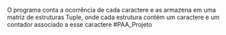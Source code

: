 O programa conta a ocorrência de cada caractere e as armazena em uma matriz de estruturas Tuple, onde cada estrutura contém um caractere e um contador associado a esse caractere #PAA_Projeto
